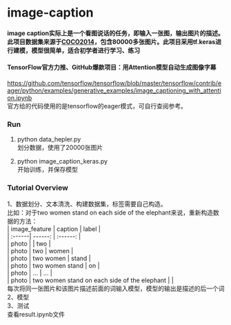 # image-caption
#### image caption实际上是一个看图说话的任务，即输入一张图，输出图片的描述。此项目数据集来源于[COCO2014](http://images.cocodataset.org/annotations/annotations_trainval2014.zip)，包含80000多张图片。此项目采用tf.keras进行建模，模型很简单，适合初学者进行学习、练习    

#### TensorFlow官方力推、GitHub爆款项目：用Attention模型自动生成图像字幕
https://github.com/tensorflow/tensorflow/blob/master/tensorflow/contrib/eager/python/examples/generative_examples/image_captioning_with_attention.ipynb  
官方给的代码使用的是tensorflow的eager模式，可自行查阅参考。

### Run
1. python data_hepler.py  
划分数据，使用了20000张图片  

2. python image_caption_keras.py  
开始训练，并保存模型  

### Tutorial Overview
1、数据划分、文本清洗、构建数据集，标签需要自己构造。  
比如：对于two women stand on each side of the elephant来说，重新构造数据的方法：  
| image_feature | caption | label |  
| :------| ------: | :------: |  
| photo | <start> | two |  
| photo | <start> two | women |  
| photo | <start> two women | stand |  
| photo | <start> two women stand | on |  
| photo | ... | ... |  
| photo | <start> two women stand on each side of the elephant | <end> |  
每次将同一张图片和该图片描述前面的词输入模型，模型的输出是描述的后一个词  
2、模型  
3、测试  
查看result.ipynb文件

